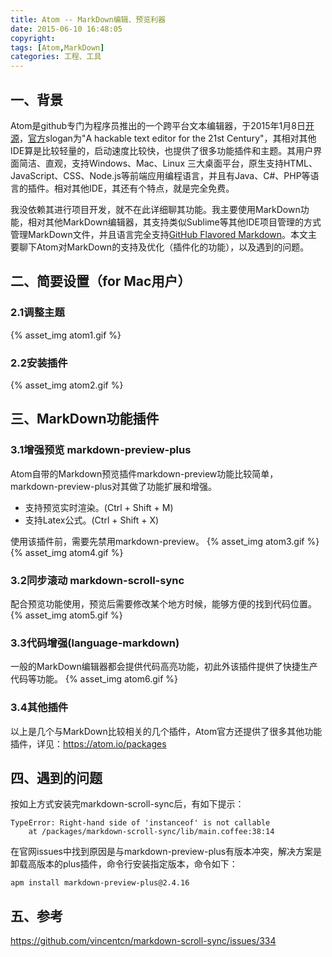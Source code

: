 ```yaml
---
title: Atom -- MarkDown编辑、预览利器
date: 2015-06-10 16:48:05
copyright:
tags: [Atom,MarkDown]
categories: 工程、工具
---
```


## 一、背景
Atom是github专门为程序员推出的一个跨平台文本编辑器，于2015年1月8日[开源](https://github.com/atom/atom)，[官方](https://atom.io/)slogan为"A hackable text editor for the 21st Century"，其相对其他IDE算是比较轻量的，启动速度比较快，也提供了很多功能插件和主题。其用户界面简洁、直观，支持Windows、Mac、Linux 三大桌面平台，原生支持HTML、JavaScript、CSS、Node.js等前端应用编程语言，并且有Java、C#、PHP等语言的插件。相对其他IDE，其还有个特点，就是完全免费。

我没依赖其进行项目开发，就不在此详细聊其功能。我主要使用MarkDown功能，相对其他MarkDown编辑器，其支持类似Sublime等其他IDE项目管理的方式管理MarkDown文件，并且语言完全支持[GitHub Flavored Markdown](https://github.github.com/gfm/)。本文主要聊下Atom对MarkDown的支持及优化（插件化的功能），以及遇到的问题。

## 二、简要设置（for Mac用户）
### 2.1调整主题
{% asset_img atom1.gif %}

### 2.2安装插件
{% asset_img atom2.gif %}

## 三、MarkDown功能插件

### 3.1增强预览 markdown-preview-plus
Atom自带的Markdown预览插件markdown-preview功能比较简单，markdown-preview-plus对其做了功能扩展和增强。
* 支持预览实时渲染。(Ctrl + Shift + M)
* 支持Latex公式。(Ctrl + Shift + X)

使用该插件前，需要先禁用markdown-preview。
{% asset_img atom3.gif %}
{% asset_img atom4.gif %}

### 3.2同步滚动 markdown-scroll-sync
配合预览功能使用，预览后需要修改某个地方时候，能够方便的找到代码位置。
{% asset_img atom5.gif %}

### 3.3代码增强(language-markdown)
一般的MarkDown编辑器都会提供代码高亮功能，初此外该插件提供了快捷生产代码等功能。
{% asset_img atom6.gif %}

### 3.4其他插件
以上是几个与MarkDown比较相关的几个插件，Atom官方还提供了很多其他功能插件，详见：https://atom.io/packages

## 四、遇到的问题
按如上方式安装完markdown-scroll-sync后，有如下提示：
````
TypeError: Right-hand side of 'instanceof' is not callable
    at /packages/markdown-scroll-sync/lib/main.coffee:38:14
````
在官网issues中找到原因是与markdown-preview-plus有版本冲突，解决方案是卸载高版本的plus插件，命令行安装指定版本，命令如下：
````
apm install markdown-preview-plus@2.4.16
````



## 五、参考
https://github.com/vincentcn/markdown-scroll-sync/issues/334
